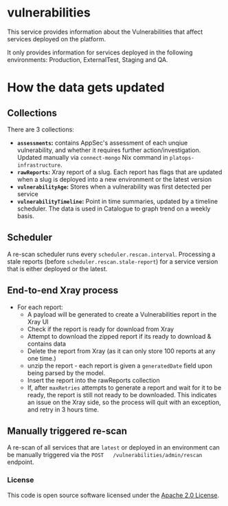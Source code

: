 
# vulnerabilities

This service provides information about the Vulnerabilities that affect services deployed on the platform.

It only provides information for services deployed in the following environments: Production, ExternalTest, Staging and QA.

# How the data gets updated

## Collections

There are 3 collections:

* **`assessments`:** contains AppSec's assessment of each unqiue vulnerability, and whether it requires further action/investigation. Updated manually via `connect-mongo` Nix command in `platops-infrastructure`.
* **`rawReports`:** Xray report of a slug. Each report has flags that are updated when a slug is deployed into a new environment or the latest version
* **`vulnerabilityAge`:** Stores when a vulnerability was first detected per service
* **`vulnerabilityTimeline`:** Point in time summaries, updated by a timeline scheduler. The data is used in Catalogue to graph trend on a weekly basis.

## Scheduler

A re-scan scheduler runs every `scheduler.rescan.interval`. Processing a stale reports (before `scheduler.rescan.stale-report`) for a service version that is either deployed or the latest.

## End-to-end Xray process

* For each report:
  * A payload will be generated to create a Vulnerabilities report in the Xray UI
  * Check if the report is ready for download from Xray
  * Attempt to download the zipped report if its ready to download & contains data
  * Delete the report from Xray (as it can only store 100 reports at any one time.)
  * unzip the report - each report is given a `generatedDate` field upon being parsed by the model.
  * Insert the report into the rawReports collection
  * If, after `maxRetries` attempts to generate a report and wait for it to be ready, the report is still not ready to be downloaded. This indicates an issue on the Xray side, so the process will quit with an exception, and retry in 3 hours time.

## Manually triggered re-scan

A re-scan of all services that are `latest` or deployed in an environment can be manually triggered via the `POST   /vulnerabilities/admin/rescan` endpoint.

### License

This code is open source software licensed under the [Apache 2.0 License]("http://www.apache.org/licenses/LICENSE-2.0.html").
